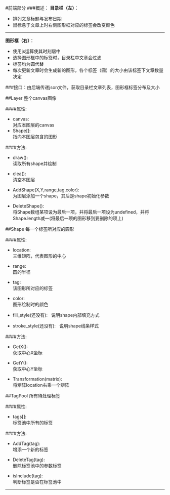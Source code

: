 #前端部分
###概述：
**目录栏（左）**：
+ 排列文章标题与发布日期
+ 鼠标悬于文章上时右侧图形框对应的标签会改变颜色  
---

**图形框（右）**：
+ 使用js运算使其时刻居中
+ 选择图形框中的标签时，目录栏中文章会过滤  
+ 标签均为圆代替  
+ 每次更新文章时会生成新的图形，各个标签（圆）的大小由该标签下文章数量决定  

###接口：由后端传递json文件，获取目录栏文章列表，图形框标签分布及大小  

##Layer
整个canvas图像  

####属性: 
+ canvas:  
对应本图层的canvas  
+ Shape[]:  
指向本图层包含的图形  

####方法:
+ draw():  
读取所有shape并绘制

+ clea():   
清空本图层  

+ AddShape(X,Y,range,tag,color):  
为图层添加一个shape，其后是shape初始化参数  

+ DeleteShape():  
将Shape数组某项设为最后一项，并将最后一项设为undefined，并将Shape.length减一(将最后一项的图形移到要删除的项上)

##Shape
每一个标签所对应的圆形  

####属性:
+ location:  
三维矩阵，代表图形的中心  

+ range:  
圆的半径  

+ tag:  
该图形所对应的标签  

+ color:  
图形绘制时的颜色

+ fill_style(还没有):  
说明shape内部填充方式  

+ stroke_style(还没有):  
说明shape线条样式  

####方法:
+ GetX():  
获取中心X坐标 

+ GetY():  
获取中心Y坐标

+ Transformation(matrix):  
将矩阵location右乘一个矩阵

##TagPool
所有待处理标签  

####属性:   
+ tags[]:  
标签池中所有的标签  

####方法:  
+ AddTag(tag):  
增添一个新的标签  

+ DeleteTag(tag):  
删除标签池中的参数标签  

+ isInclude(tag):  
判断标签是否在标签池中

---